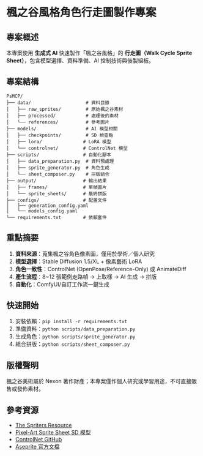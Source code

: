 # 楓之谷風格角色行走圖製作專案

## 專案概述

本專案使用 **生成式 AI** 快速製作「楓之谷風格」的 **行走圖（Walk Cycle Sprite Sheet）**，包含模型選擇、資料準備、AI 控制技術與後製組板。

## 專案結構

```
PsMCP/
├── data/                    # 資料目錄
│   ├── raw_sprites/         # 原始楓之谷素材
│   ├── processed/           # 處理後的素材
│   └── references/          # 參考圖片
├── models/                  # AI 模型相關
│   ├── checkpoints/         # SD 檢查點
│   ├── lora/               # LoRA 模型
│   └── controlnet/         # ControlNet 模型
├── scripts/                # 自動化腳本
│   ├── data_preparation.py  # 資料預處理
│   ├── sprite_generator.py  # 角色生成
│   └── sheet_composer.py    # 拼版組合
├── output/                 # 輸出結果
│   ├── frames/             # 單幀圖片
│   └── sprite_sheets/      # 最終拼版
├── configs/                # 配置文件
│   ├── generation_config.yaml
│   └── models_config.yaml
└── requirements.txt        # 依賴套件

```

## 重點摘要

1. **資料來源**：蒐集楓之谷角色像素圖，僅用於學術／個人研究
2. **模型選擇**：Stable Diffusion 1.5/XL + 像素藝術 LoRA
3. **角色一致性**：ControlNet (OpenPose/Reference-Only) 或 AnimateDiff
4. **產生流程**：8~12 張範例走路幀 → 上取樣 → AI 生成 → 拼版
5. **自動化**：ComfyUI/自訂工作流一鍵生成

## 快速開始

1. 安裝依賴：`pip install -r requirements.txt`
2. 準備資料：`python scripts/data_preparation.py`
3. 生成角色：`python scripts/sprite_generator.py`
4. 組合拼版：`python scripts/sheet_composer.py`

## 版權聲明

楓之谷美術屬於 Nexon 著作財產；本專案僅作個人研究或學習用途，不可直接販售或發佈素材。

## 參考資源

- [The Spriters Resource](https://www.spriters-resource.com/pc_computer/maplestory/)
- [Pixel-Art Sprite Sheet SD 模型](https://www.reddit.com/r/StableDiffusion/comments/yj1kbi/ive_trained_a_new_model_to_output_pixel_art/)
- [ControlNet GitHub](https://github.com/lllyasviel/ControlNet)
- [Aseprite 官方文檔](https://www.aseprite.org/docs/sprite-sheet/) 